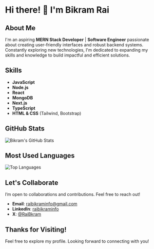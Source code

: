 # Hi there! 👋 I'm Bikram Rai

## About Me

I'm an aspiring **MERN Stack Developer** | **Software Engineer**  passionate about creating user-friendly interfaces and robust backend systems. Constantly exploring new technologies, I'm dedicated to expanding my skills and knowledge to build impactful and efficient solutions. 

## Skills

- **JavaScript**
- **Node.js**
- **React**
- **MongoDB**
- **Next.js**
- **TypeScript**
- **HTML & CSS** (Tailwind, Bootstrap)

## GitHub Stats

![Bikram's GitHub Stats](https://github-readme-stats.vercel.app/api?username=RaiBikram&show_icons=true&count_private=true&hide_title=true&hide=prs&theme=tokyonight)

## Most Used Languages

![Top Languages](https://github-readme-stats.vercel.app/api/top-langs/?username=RaiBikram&layout=compact&theme=tokyonight&card_width=350)

## Let's Collaborate

I’m open to collaborations and contributions. Feel free to reach out!

- **Email**: [raibikraminfo@gmail.com](mailto:raibikraminfo@gmail.com)
- **LinkedIn**: [raibikraminfo](https://www.linkedin.com/in/raibikraminfo/)
- **X**: [@RaiBkram](https://x.com/RaiBkram)

## Thanks for Visiting!

Feel free to explore my profile. Looking forward to connecting with you!
